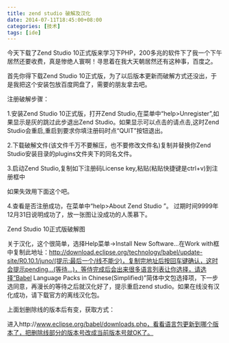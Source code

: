 ```yaml
---
title: zend studio 破解及汉化
date: 2014-07-11T18:45:00+08:00
categories: [技术]
tags: [ide]
---
```


今天下载了Zend Studio 10正式版来学习下PHP，200多兆的软件下了我一个下午居然还要收费，真是惨绝人寰啊！寻思着在我大天朝居然还有这种事，百度之。

首先你得下载Zend Studio 10正式版，为了以后版本更新而破解方式还没出，于是我把这个安装包放百度网盘了，需要的朋友拿去吧。
<!--more-->
注册破解步骤：

1.安装Zend Studio 10正式版，打开Zend Studio,在菜单中“help>Unregister”,如果显示是灰的跳过此步退出Zend Studio。如果显示可以点击的请点击,这时Zend Studio会重启,重启到要求你填注册码时点“QUIT”按钮退出。

2.下载破解文件(该文件千万不要解压，也不要修改文件名)复制并替换你Zend Studio安装目录的plugins文件夹下的同名文件。

3.启动Zend Studio,复制如下注册码License key,粘贴(粘贴快捷键是ctrl+v)到注册框中



如果失效用下面这个吧。



4.查看是否注册成功，在菜单中“help>About Zend Studio ”。 过期时间9999年12月31日说明成功了，放一张图让没成功的人羡慕下。

Zend Studio 10正式版破解图

关于汉化，这个很简单，选择Help菜单->Install New Software...在Work with框中复制此地址：http://download.eclipse.org/technology/babel/update-site/R0.10.1/juno/(提示:最后一个/线不能少)，复制完地址后按回车键确认，这时会提示pending...(等待...)，等侍完成后会出来很多语言列表让你选择，请选择“Babel Language Packs in Chinese(Simplified)”简体中文包选择项，下一步选同意，再漫长的等待之后就汉化好了，提示重启zend studio。如果在线没有汉化成功，请下载官方的离线汉化包。

上面划删除线的版本后有变，获取方式：

进入http://www.eclipse.org/babel/downloads.php，看看语言包更新到哪个版本了，把删除线部分的版本号改成当前版本号就OK了。
